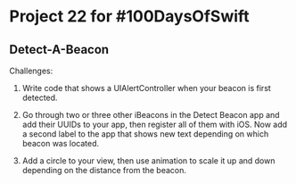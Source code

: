 # Project 22 for #100DaysOfSwift

## Detect-A-Beacon

Challenges:

1. Write code that shows a UIAlertController when your beacon is first detected.

2. Go through two or three other iBeacons in the Detect Beacon app and add their UUIDs to your app, then register all of them with iOS. Now add a second label to the app that shows new text depending on which beacon was located.

3.  Add a circle to your view, then use animation to scale it up and down depending on the distance from the beacon.
